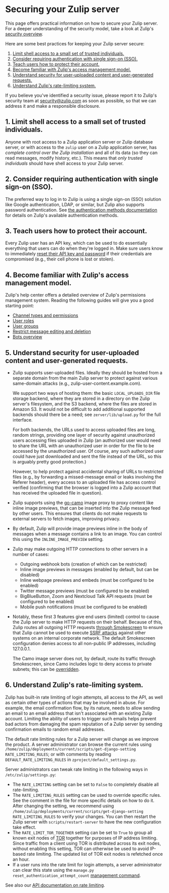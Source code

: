 # Securing your Zulip server

This page offers practical information on how to secure your Zulip server. For a
deeper understanding of the security model, take a look at Zulip's [security
overview](https://zulip.com/security/).

Here are some best practices for keeping your Zulip server secure:

1. [Limit shell access to a small set of trusted individuals.](#1-limit-shell-access-to-a-small-set-of-trusted-individuals)
2. [Consider requiring authentication with single sign-on (SSO).](#2-consider-requiring-authentication-with-single-sign-on-sso)
3. [Teach users how to protect their account.](#3-teach-users-how-to-protect-their-account)
4. [Become familiar with Zulip's access management model.](#4-become-familiar-with-zulips-access-management-model)
5. [Understand security for user-uploaded content and user-generated requests.](#5-understand-security-for-user-uploaded-content-and-user-generated-requests)
6. [Understand Zulip's rate-limiting system.](#6-understand-zulips-rate-limiting-system)

If you believe you've identified a security issue, please report it to Zulip's
security team at [security@zulip.com](mailto:security@zulip.com) as soon as
possible, so that we can address it and make a responsible disclosure.

## 1. Limit shell access to a small set of trusted individuals.

Anyone with root access to a Zulip application server or Zulip database server,
or with access to the `zulip` user on a Zulip application server, has _complete
control over the Zulip installation_ and all of its data (so they can read
messages, modify history, etc.). This means that _only trusted individuals_
should have shell access to your Zulip server.

## 2. Consider requiring authentication with single sign-on (SSO).

The preferred way to log in to Zulip is using a single sign-on (SSO)
solution like Google authentication, LDAP, or similar, but Zulip
also supports password authentication. See [the authentication
methods documentation](authentication-methods.md) for
details on Zulip's available authentication methods.

## 3. Teach users how to protect their account.

Every Zulip user has an API key, which can be used to do essentially everything
that users can do when they're logged in. Make sure users know to immediately
[reset their API key and password](https://zulip.com/help/protect-your-account)
if their credentials are compromised (e.g., their cell phone is lost or stolen).

## 4. Become familiar with Zulip's access management model.

Zulip's help center offers a detailed overview of Zulip's permissions management
system. Reading the following guides will give you a good starting point:

- [Channel types and permissions](https://zulip.com/help/channel-permissions)
- [User roles](https://zulip.com/help/user-roles)
- [User groups](https://zulip.com/help/user-groups)
- [Restrict message editing and deletion](https://zulip.com/help/restrict-message-editing-and-deletion)
- [Bots overview](https://zulip.com/help/bots-overview)

## 5. Understand security for user-uploaded content and user-generated requests.

- Zulip supports user-uploaded files. Ideally they should be hosted
  from a separate domain from the main Zulip server to protect against
  various same-domain attacks (e.g., zulip-user-content.example.com).

  We support two ways of hosting them: the basic `LOCAL_UPLOADS_DIR`
  file storage backend, where they are stored in a directory on the
  Zulip server's filesystem, and the S3 backend, where the files are
  stored in Amazon S3. It would not be difficult to add additional
  supported backends should there be a need; see
  `zerver/lib/upload.py` for the full interface.

  For both backends, the URLs used to access uploaded files are long,
  random strings, providing one layer of security against unauthorized
  users accessing files uploaded in Zulip (an authorized user would
  need to share the URL with an unauthorized user in order for the
  file to be accessed by the unauthorized user. Of course, any
  such authorized user could have just downloaded and sent the file
  instead of the URL, so this is arguably pretty good protection.)

  However, to help protect against accidental sharing of URLs to
  restricted files (e.g., by forwarding a missed-message email or leaks
  involving the Referer header), every access to an uploaded file has
  access control verified (confirming that the browser is logged into
  a Zulip account that has received the uploaded file in question).

- Zulip supports using the [go-camo][go-camo] image proxy to proxy content like
  inline image previews, that can be inserted into the Zulip message feed by
  other users. This ensures that clients do not make requests to external
  servers to fetch images, improving privacy.

- By default, Zulip will provide image previews inline in the body of
  messages when a message contains a link to an image. You can
  control this using the `INLINE_IMAGE_PREVIEW` setting.

- Zulip may make outgoing HTTP connections to other servers in a
  number of cases:

  - Outgoing webhook bots (creation of which can be restricted)
  - Inline image previews in messages (enabled by default, but can be disabled)
  - Inline webpage previews and embeds (must be configured to be enabled)
  - Twitter message previews (must be configured to be enabled)
  - BigBlueButton, Zoom and Nextcloud Talk API requests (must be configured to be enabled)
  - Mobile push notifications (must be configured to be enabled)

- Notably, these first 3 features give end users (limited) control to cause
  the Zulip server to make HTTP requests on their behalf. Because of this,
  Zulip routes all outgoing HTTP requests [through
  Smokescreen][smokescreen-setup] to ensure that Zulip cannot be
  used to execute [SSRF attacks][ssrf] against other systems on an
  internal corporate network. The default Smokescreen configuration
  denies access to all non-public IP addresses, including 127.0.0.1.

  The Camo image server does not, by default, route its traffic
  through Smokescreen, since Camo includes logic to deny access to
  private subnets; this can be [overridden][proxy.enable_for_camo].

[go-camo]: https://github.com/cactus/go-camo
[ssrf]: https://owasp.org/www-community/attacks/Server_Side_Request_Forgery
[smokescreen-setup]: deployment.md#customizing-the-outgoing-http-proxy
[proxy.enable_for_camo]: system-configuration.md#enable_for_camo

## 6. Understand Zulip's rate-limiting system.

Zulip has built-in rate limiting of login attempts, all access to the
API, as well as certain other types of actions that may be involved in
abuse. For example, the email confirmation flow, by its nature, needs
to allow sending an email to an email address that isn't associated
with an existing Zulip account. Limiting the ability of users to
trigger such emails helps prevent bad actors from damaging the spam
reputation of a Zulip server by sending confirmation emails to random
email addresses.

The default rate limiting rules for a Zulip server will change as we improve
the product. A server administrator can browse the current rules using
`/home/zulip/deployments/current/scripts/get-django-setting
RATE_LIMITING_RULES`; or with comments by reading
`DEFAULT_RATE_LIMITING_RULES` in `zproject/default_settings.py`.

Server administrators can tweak rate limiting in the following ways in
`/etc/zulip/settings.py`:

- The `RATE_LIMITING` setting can be set to `False` to completely
  disable all rate-limiting.
- The `RATE_LIMITING_RULES` setting can be used to override specific
  rules. See the comment in the file for more specific details on how
  to do it. After changing the setting, we recommend using
  `/home/zulip/deployments/current/scripts/get-django-setting
RATE_LIMITING_RULES` to verify your changes. You can then restart
  the Zulip server with `scripts/restart-server` to have the new
  configuration take effect.
- The `RATE_LIMIT_TOR_TOGETHER` setting can be set to `True` to group all
  known exit nodes of [TOR](https://www.torproject.org/) together for purposes
  of IP address limiting. Since traffic from a client using TOR is distributed
  across its exit nodes, without enabling this setting, TOR can otherwise be
  used to avoid IP-based rate limiting. The updated list of TOR exit nodes
  is refetched once an hour.
- If a user runs into the rate limit for login attempts, a server
  administrator can clear this state using the
  `manage.py reset_authentication_attempt_count`
  [management command][management-commands].

See also our [API documentation on rate limiting][rate-limit-api].

[management-commands]: ../production/management-commands.md
[rate-limit-api]: https://zulip.com/api/rest-error-handling#rate-limit-exceeded
